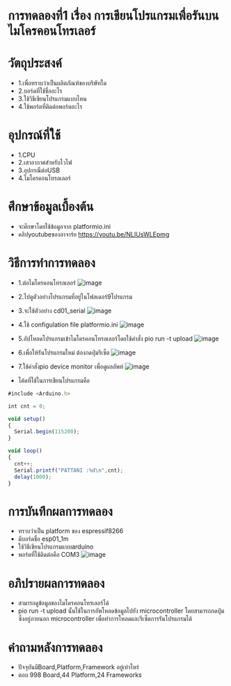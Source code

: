 # การทดลองที่1 เรื่อง การเขียนโปรแกรมเพื่อรันบนไมโครคอนโทรเลอร์

# วัตถุประสงค์
* 1.เพื่อทราบว่าเป็นผลิตภัณฑ์ของบริษัทใด
* 2.บอร์ดที่ใช้ชื่ออะไร
* 3.ใช้วิธีเขียนโปรแกรมแบบไหน
* 4.ใช้พอร์ตที่ติดต่อพอร์ตอะไร

# อุปกรณ์ที่ใช้
* 1.CPU
* 2.เสาอากาศสำหรับไวไฟ
* 3.อุปกรณืต่อUSB
* 4.ไมโครคอนโทรลเลอร์

# ศึกษาข้อมูลเบื้องต้น
* จะศึกษาโดยใช้ข้อมูลจาก platformio.ini
* คลิปyoutubeของอาจาร์ย https://youtu.be/NLIUsWLEpmg

# วิธีการทำการทดลอง
* 1.ต่อไมโครคอนโทรลเลอร์
 ![image](https://user-images.githubusercontent.com/80879678/112148884-facc7200-8c10-11eb-901b-463e050c2d46.jpg)
* 2.ไปดูตัวอย่างโปรแกรมที่อยู่ในโฟลเดอร์9โปรแกรม
* 3.จะใช้ตัวอย่าง cd01_serial
 ![image](https://user-images.githubusercontent.com/80879678/112148981-15065000-8c11-11eb-8e73-479ec9fcaf44.jpg)

* 4.ใช้ configulation file platformio.ini
 ![image](https://user-images.githubusercontent.com/80879678/112149059-2c453d80-8c11-11eb-85ea-86c60257f23f.jpg)
* 5.อัปโหลดโปรแกรมเข้าไมโครคอนโทรลเลอร์โดยใช้คำสั่ง pio run -t upload
 ![image](https://user-images.githubusercontent.com/80879678/112149152-441cc180-8c11-11eb-890f-e0eec96896ac.jpg)
* 6.เพื่อให้รันโปรแกรมใหม่ ต้องกดปุ่มรีเซ็ต
 ![image](https://user-images.githubusercontent.com/80879678/112149241-572f9180-8c11-11eb-95e8-2c0c878792fb.jpg)
* 7.ใช้คำสั่งpio device monitor เพื่อดูผลลัพท์
  ![image](https://user-images.githubusercontent.com/80879678/112149295-66aeda80-8c11-11eb-8cb9-fe93a27b7bff.jpg)
 * โค้ดที่ใช้ในการเขียนโปรแกรมคือ
  ```javascript
#include <Arduino.h>

int cnt = 0;

void setup()
{
	Serial.begin(115200);
}

void loop()
{
	cnt++;
	Serial.printf("PATTANI :%d\n",cnt);
	delay(1000);
}
```

# การบันทึกผลการทดลอง
* ทราบว่าเป็น platform ของ espressif8266
* มีบอร์ดชื่อ esp01_1m
* ใช้วิธีเขียนโปรแกรมแบบarduino
* พอร์ตที่ใช้ติดต่อคือ COM3
 ![image](https://user-images.githubusercontent.com/80879678/112150178-6236f180-8c12-11eb-9a6e-d880700f3421.jpg)

# อภิปรายผลการทดลอง
* สามารถดูข้อมูลของไมโครคอนโทรเลอร์ได้
* pio run -t upload นั้นใช้ในการอัพโหลดข้อมูลไปยัง microcontroller โดยสามารถกดปุ่มซึ่งอยู่ภายนอก microcontroller เพื่อทำการโหลดและรีเซ็ตการรันโปรแกรมได้

# คำถามหลังการทดลอง
* ปัจจุบันมีBoard,Platform,Framework อยู่เท่าไหร่
 * ตอบ 998 Board,44 Platform,24 Frameworks








